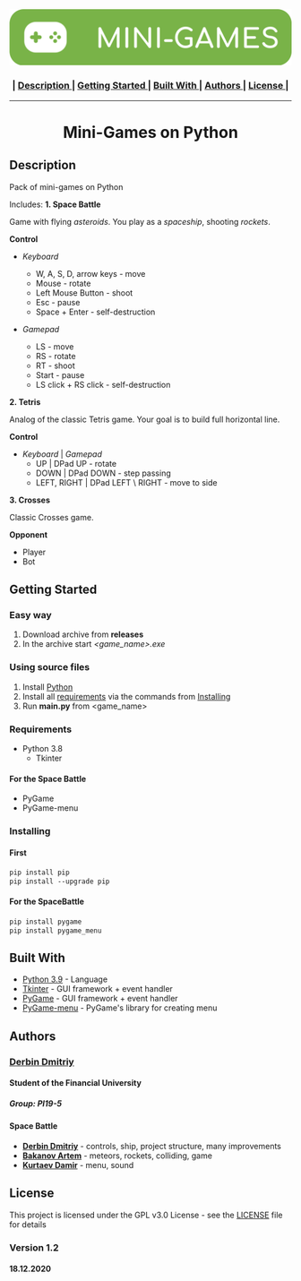 <img src="https://github.com/T1GIT/T1GIT/raw/main/covers/Mini_Games.png">

<h3 align="center"> |
    <a href="#Description"> Description </a> |
    <a href="#Getting-Started"> Getting Started </a> |
    <a href="#Built-With"> Built With </a> |
    <a href="#Authors"> Authors </a> |
    <a href="#License"> License </a> |
</h3> 

------------------------------------------------

<h1 align="center"> Mini-Games on Python </h1>


## Description

Pack of mini-games on Python

Includes:
**1. Space Battle**

Game with flying _asteroids_. You play as a _spaceship_, shooting _rockets_.

**Control**

* _Keyboard_
    * W, A, S, D, arrow keys - move
    * Mouse - rotate
    * Left Mouse Button - shoot
    * Esc - pause
    * Space + Enter - self-destruction
    
* _Gamepad_
    * LS - move
    * RS - rotate
    * RT - shoot
    * Start - pause
    * LS click + RS click - self-destruction
        
**2. Tetris**

Analog of the classic Tetris game. Your goal is to build full horizontal line.

**Control**

* _Keyboard_ | _Gamepad_
    * UP | DPad UP - rotate
    * DOWN | DPad DOWN - step passing
    * LEFT, RIGHT | DPad LEFT \ RIGHT - move to side

**3. Crosses**

Classic Crosses game.

**Opponent**
* Player
* Bot

## Getting Started

### Easy way

1. Download archive from **releases**
2. In the archive start _<game_name>.exe_

### Using source files
1. Install [Python](https://www.python.org/)
2. Install all [requirements](#Requirements) via the commands from [Installing](#Installing)
3. Run **main.py** from <game_name>


### Requirements

* Python 3.8
    * Tkinter

#### For the Space Battle

* PyGame
* PyGame-menu


### Installing

#### First
```
pip install pip
pip install --upgrade pip
```
#### For the SpaceBattle
```
pip install pygame
pip install pygame_menu
```


## Built With

* [Python 3.9](https://www.python.org) - Language
* [Tkinter](https://tkdocs.com) - GUI framework + event handler
* [PyGame](https://www.pygame.org/news) - GUI framework + event handler
* [PyGame-menu](https://pygame-menu.readthedocs.io/en/latest/) - PyGame's library for creating menu


## Authors

### [**Derbin Dmitriy**](https://github.com/T1GIT)

#### Student of the Financial University
##### Group: PI19-5

#### Space Battle
* [**Derbin Dmitriy**](https://github.com/T1GIT) - controls, ship, project structure, many improvements
* [**Bakanov Artem**](https://github.com/Attilene) - meteors, rockets, colliding, game
* [**Kurtaev Damir**](https://github.com/Amikuto) - menu, sound


## License

This project is licensed under the GPL v3.0 License - see the [LICENSE](LICENSE) file for details


### Version 1.2
#### 18.12.2020
